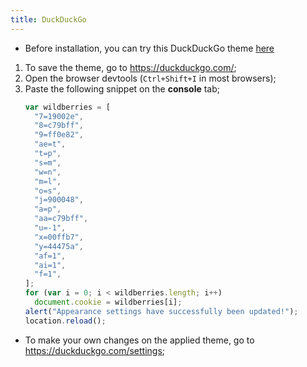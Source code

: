 ```yaml
---
title: DuckDuckGo
---
```


- Before installation, you can try this DuckDuckGo theme [here](https://duckduckgo.com/?kae=t&ko=1&kax=v185-4&kn=1&kbc=1&k5=2&kah=br-pt&kl=br-pt&kaq=-1&ku=-1&ks=m&k21=240041&kx=00ffb7&kf=1&k9=ff0e82&k7=19002e&kaa=c79bff&k8=c79bff&km=l&kj=900048&kt=p)

1. To save the theme, go to https://duckduckgo.com/;
2. Open the browser devtools (`Ctrl+Shift+I` in most browsers);
3. Paste the following snippet on the **console** tab;
   ```js
   var wildberries = [
     "7=19002e",
     "8=c79bff",
     "9=ff0e82",
     "ae=t",
     "t=p",
     "s=m",
     "w=n",
     "m=l",
     "o=s",
     "j=900048",
     "a=p",
     "aa=c79bff",
     "u=-1",
     "x=00ffb7",
     "y=44475a",
     "af=1",
     "ai=1",
     "f=1",
   ];
   for (var i = 0; i < wildberries.length; i++)
     document.cookie = wildberries[i];
   alert("Appearance settings have successfully been updated!");
   location.reload();
   ```

- To make your own changes on the applied theme, go to https://duckduckgo.com/settings;
